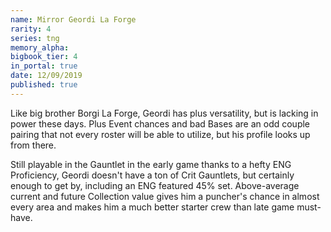 ```yaml
---
name: Mirror Geordi La Forge
rarity: 4
series: tng
memory_alpha:
bigbook_tier: 4
in_portal: true
date: 12/09/2019
published: true
---
```


Like big brother Borgi La Forge, Geordi has plus versatility, but is lacking in power these days. Plus Event chances and bad Bases are an odd couple pairing that not every roster will be able to utilize, but his profile looks up from there.

Still playable in the Gauntlet in the early game thanks to a hefty ENG Proficiency, Geordi doesn't have a ton of Crit Gauntlets, but certainly enough to get by, including an ENG featured 45% set. Above-average current and future Collection value gives him a puncher's chance in almost every area and makes him a much better starter crew than late game must-have.
